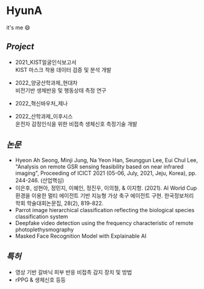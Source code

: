 # HyunA
it's me :smile:

## _Project_

- 2021_KIST얼굴인식보고서  
KIST 마스크 착용 데이터 검증 및 분석 개발
- 2022_양궁산학과제_현대차  
비전기반 생체반응 및 행동상태 측정 연구
- 2022_혁신바우처_제나  

- 2022_산학과제_이후시스  
운전자 감정인식을 위한 비접촉 생체신호 측정기술 개발


## _논문_

- Hyeon Ah Seong, Minji Jung, Na Yeon Han, Seunggun Lee, Eui Chul Lee, "Analysis on remote GSR sensing feasibility based on near infrared imaging", Proceeding of ICICT 2021 (05-06, July, 2021, Jeju, Korea), pp. 244-246. (산업핵심)
- 이은후, 성현아, 정민지, 이혜인, 정진우, 이의철, & 이지항. (2021). AI World Cup 환경을 이용한 멀티 에이전트 기반 지능형 가상 축구 에이전트 구현. 한국정보처리학회 학술대회논문집, 28(2), 819-822.
- Parrot image hierarchical classification reflecting the biological species classification system
- Deepfake video detection using the frequency characteristic of remote photoplethysmography
- Masked Face Recognition Model with Explainable AI 


## _특허_

- 영상 기반 갈바닉 피부 반응 비접촉 감지 장치 및 방법
- rPPG & 생체신호 등등
